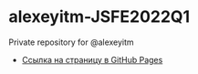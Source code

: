 # alexeyitm-JSFE2022Q1
Private repository for @alexeyitm

* [Ссылка на страницу в GitHub Pages](https://alexeyitm.github.io/Shelter/shelter/pages/main/)